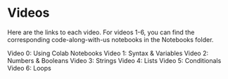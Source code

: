 # Videos

Here are the links to each video. For videos 1-6, you can find the corresponding code-along-with-us notebooks in the Notebooks folder.

Video 0: Using Colab Notebooks
Video 1: Syntax & Variables
Video 2: Numbers & Booleans
Video 3: Strings
Video 4: Lists
Video 5: Conditionals
Video 6: Loops
